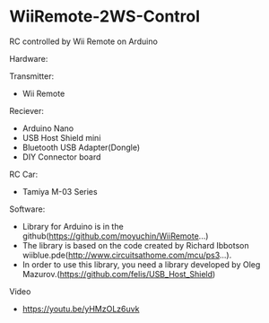 # WiiRemote-2WS-Control

RC controlled by Wii Remote on Arduino

Hardware:

Transmitter:
- Wii Remote

Reciever:
- Arduino Nano
- USB Host Shield mini
- Bluetooth USB Adapter(Dongle)
- DIY Connector board

RC Car:
- Tamiya M-03 Series

Software:
- Library for Arduino is in the github(https://github.com/moyuchin/WiiRemote...)
- The library is based on the code created by Richard Ibbotson wiiblue.pde(http://www.circuitsathome.com/mcu/ps3...).
- In order to use this library, you need a library developed by Oleg Mazurov.(https://github.com/felis/USB_Host_Shield)

Video
- https://youtu.be/yHMzOLz6uvk
